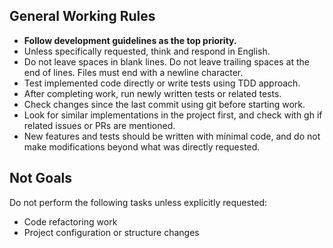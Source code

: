 ## General Working Rules

- **Follow development guidelines as the top priority.**
- Unless specifically requested, think and respond in English.
- Do not leave spaces in blank lines. Do not leave trailing spaces at the end of lines. Files must end with a newline character.
- Test implemented code directly or write tests using TDD approach.
- After completing work, run newly written tests or related tests.
- Check changes since the last commit using git before starting work.
- Look for similar implementations in the project first, and check with gh if related issues or PRs are mentioned.
- New features and tests should be written with minimal code, and do not make modifications beyond what was directly requested.

## Not Goals

Do not perform the following tasks unless explicitly requested:

- Code refactoring work
- Project configuration or structure changes